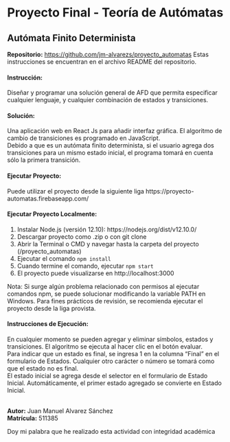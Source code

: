 <h1>Proyecto Final - Teoría de Autómatas</h1>
<h2>Autómata Finito Determinista</h2>

<b>Repositorio:</b> https://github.com/jm-alvarezs/proyecto_automatas
Estas instrucciones se encuentran en el archivo README del repositorio.

<h4>Instrucción:</h4>
Diseñar y programar una solución general de AFD que permita especificar cualquier lenguaje, y cualquier combinación de estados y transiciones.

<h4>Solución:</h4>
Una aplicación web en React Js para añadir interfaz gráfica. El algoritmo de cambio de transiciones es programado en JavaScript.
<br/>
Debido a que es un autómata finito determinista, si el usuario agrega dos transiciones para un mismo estado inicial, el programa tomará en cuenta sólo la primera transición.

<h4>Ejecutar Proyecto:</h4>
Puede utilizar el proyecto desde la siguiente liga
https://proyecto-automatas.firebaseapp.com/

<h4>Ejecutar Proyecto Localmente:</h4>
<ol>
<li>Instalar Node.js (versión 12.10): https://nodejs.org/dist/v12.10.0/ </li>
<li>Descargar proyecto como .zip o con git clone</li>
<li>Abrir la Terminal o CMD y navegar hasta la carpeta del proyecto (/proyecto_automatas)</li>
<li>Ejecutar el comando <code>npm install</code></li>
<li>Cuando termine el comando, ejecutar <code>npm start </code></li>
  <li>El proyecto puede visualizarse en http://localhost:3000</li>
</ol

Nota: Si surge algún problema relacionado con permisos al ejecutar comandos npm, se puede solucionar modificando la variable PATH en Windows. Para fines prácticos de revisión, se recomienda ejecutar el proyecto desde la liga provista.
 
<h4>Instrucciones de Ejecución:</h4>
En cualquier momento se pueden agregar y eliminar símbolos, estados y transiciones. El algoritmo se ejecuta al hacer clic en el botón evaluar.<br/>
Para indicar que un estado es final, se ingresa 1 en la columna “Final” en el formulario de Estados. Cualquier otro carácter o número se tomará como que el estado no es final.<br/>
El estado inicial se agrega desde el selector en el formulario de Estado Inicial. Automáticamente, el primer estado agregado se convierte en Estado Inicial.<br/><br/>

<b>Autor:</b> Juan Manuel Alvarez Sánchez<br/>
<b>Matrícula:</b> 511385<br/>

Doy mi palabra que he realizado esta actividad con integridad académica
